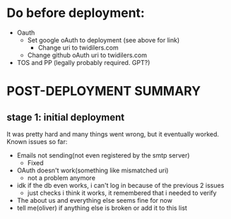 
# Do before deployment:
* Oauth
    * Set google oAuth to deployment (see above for link)
        * Change uri to twidilers.com
    * Change github oAuth uri to twidilers.com
* TOS and PP (legally probably required. GPT?)

# __POST-DEPLOYMENT SUMMARY__
## stage 1: initial deployment
It was pretty hard and many things went wrong, but it eventually worked.
Known issues so far:
* Emails not sending(not even registered by the smtp server)
    * Fixed
* OAuth doesn't work(something like mismatched uri)
    * not a problem anymore
* idk if the db even works, i can't log in because of the previous 2 issues
    * just checks i think it works, it remembered that i needed to verify
* The about us and everything else seems fine for now
* tell me(oliver) if anything else is broken or add it to this list